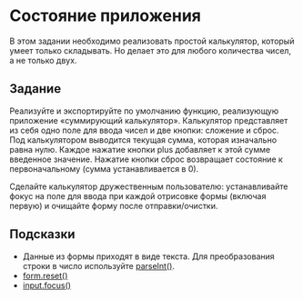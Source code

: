 # Состояние приложения

В этом задании необходимо реализовать простой калькулятор, который умеет только складывать. Но делает это для любого количества чисел, а не только двух.

## Задание

Реализуйте и экспортируйте по умолчанию функцию, реализующую приложение «суммирующий калькулятор». Калькулятор представляет из себя одно поле для ввода чисел и две кнопки: сложение и сброс. Под калькулятором выводится текущая сумма, которая изначально равна нулю. Каждое нажатие кнопки plus добавляет к этой сумме введенное значение. Нажатие кнопки сброс возвращает состояние к первоначальному (сумма устанавливается в 0).

Сделайте калькулятор дружественным пользователю: устанавливайте фокус на поле для ввода при каждой отрисовке формы (включая первую) и очищайте форму после отправки/очистки.

## Подсказки

- Данные из формы приходят в виде текста. Для преобразования строки в число используйте [parseInt()](https://developer.mozilla.org/ru/docs/Web/JavaScript/Reference/Global_Objects/parseInt).
- [form.reset()](https://developer.mozilla.org/ru/docs/Web/API/HTMLFormElement/reset)
- [input.focus()](https://developer.mozilla.org/ru/docs/Web/API/HTMLFormElement/reset)